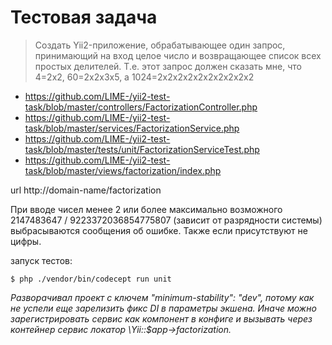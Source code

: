 # Тестовая задача

>Создать Yii2-приложение, обрабатывающее один запрос, принимающий на вход целое число и возвращающее список всех простых делителей. Т.е. этот запрос должен сказать мне, что 4=2х2, 60=2х2х3х5, а 1024=2х2х2х2х2х2х2х2х2х2

* https://github.com/LIME-/yii2-test-task/blob/master/controllers/FactorizationController.php
* https://github.com/LIME-/yii2-test-task/blob/master/services/FactorizationService.php
* https://github.com/LIME-/yii2-test-task/blob/master/tests/unit/FactorizationServiceTest.php
* https://github.com/LIME-/yii2-test-task/blob/master/views/factorization/index.php

url  http://domain-name/factorization

При вводе чисел менее 2 или более максимально возможного 2147483647 / 9223372036854775807 (зависит от разрядности системы) выбрасываются сообщения об ошибке.
Также если присутствуют не цифры.

запуск тестов:
~~~
$ php ./vendor/bin/codecept run unit
~~~

_Разворачивал проект с ключем "minimum-stability": "dev", потому как не успели еще зарелизить фикс DI в параметры экшена.
Иначе можно зарегистрировать сервис как компонент в конфиге и вызывать через контейнер сервис локатор \Yii::$app->factorization._

